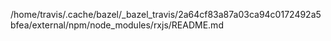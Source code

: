 /home/travis/.cache/bazel/_bazel_travis/2a64cf83a87a03ca94c0172492a5bfea/external/npm/node_modules/rxjs/README.md